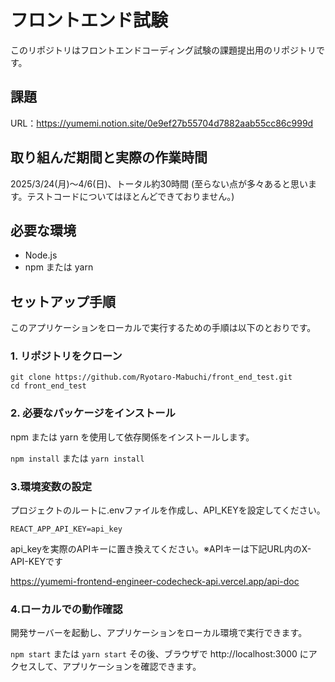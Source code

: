 # フロントエンド試験

このリポジトリはフロントエンドコーディング試験の課題提出用のリポジトリです。

## 課題

URL：https://yumemi.notion.site/0e9ef27b55704d7882aab55cc86c999d

## 取り組んだ期間と実際の作業時間

2025/3/24(月)〜4/6(日)、トータル約30時間
(至らない点が多々あると思います。テストコードについてはほとんどできておりません。)

## 必要な環境

- Node.js
- npm または yarn

## セットアップ手順

このアプリケーションをローカルで実行するための手順は以下のとおりです。

### 1. リポジトリをクローン

```
git clone https://github.com/Ryotaro-Mabuchi/front_end_test.git
cd front_end_test
```

### 2. 必要なパッケージをインストール

npm または yarn を使用して依存関係をインストールします。

`npm install`
または
`yarn install`

### 3.環境変数の設定

プロジェクトのルートに.envファイルを作成し、API_KEYを設定してください。

```
REACT_APP_API_KEY=api_key
```

api_keyを実際のAPIキーに置き換えてください。※APIキーは下記URL内のX-API-KEYです

https://yumemi-frontend-engineer-codecheck-api.vercel.app/api-doc

### 4.ローカルでの動作確認

開発サーバーを起動し、アプリケーションをローカル環境で実行できます。

`npm start`
または
`yarn start`
その後、ブラウザで http://localhost:3000 にアクセスして、アプリケーションを確認できます。
